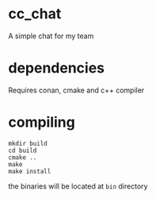 # cc_chat
A simple chat for my team

# dependencies
Requires conan, cmake and c++ compiler

# compiling
```
mkdir build
cd build
cmake ..
make
make install
```
the binaries will be located at `bin` directory
